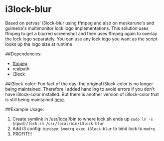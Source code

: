 # i3lock-blur

Based on petvas' i3lock-blur using ffmpeg and also on meskarune's and guimeira's multimonitor lock logo implementations. This solution uses ffmpeg to get a blurred screenshot and then uses ffmpeg again to overlay the lock logo separately. You can use any lock logo you want as the script looks up the logo size at runtime

##Dependencies:
- [ffmpeg](www.ffmpeg.org)
- realpath
- i3lock

##i3lock-color:
Fun fact of the day: the original i3lock-color is no longer being maintained. Therefore I added handling to avoid errors if you don't have i3lock-color installed. But there is another version of i3lock-color that is still being maintained [here](https://github.com/chrjguill/i3lock-color).

##Example Usage:

1. Create symlink in /usr/local/bin to where lock.sh ends up `sudo ln -s $(pwd)/lock.sh /usr/local/bin/i3lock-blur`
2. Add i3 config: `bindsym $mod+q exec i3lock-blur` to bind lock to `mod+q`
3. PROFIT!!!
